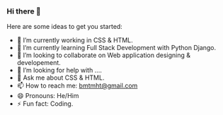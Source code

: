 ### Hi there 👋

<!--
**bimalmht/bimalmht** is a ✨ _special_ ✨ repository because its `README.md` (this file) appears on your GitHub profile. -->

Here are some ideas to get you started:

- 🔭 I’m currently working in CSS & HTML.
- 🌱 I’m currently learning Full Stack Development with Python Django.
- 👯 I’m looking to collaborate on Web application designing & developement.
- 🤔 I’m looking for help with ....
- 💬 Ask me about CSS & HTML.
- 📫 How to reach me: bmtmht@gmail.com
- 😄 Pronouns: He/Him
- ⚡ Fun fact: Coding.

